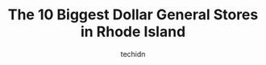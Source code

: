 ---
layout: ampstory
image: https://i0.wp.com/www.depkes.org/wp-content/uploads/2023/06/dollar-general-0-in-rhode-island-1685968916.jpeg?resize=640,853
author: techidn
featured: false
description: Discover the impressive array of Dollar General options in Rhode Island, where you can find 10 of the largest Dollar General establishments in the area. From renowned classics to hidden gems
title: The 10 Biggest Dollar General Stores in Rhode Island
cover:
   title: The 10 Biggest Dollar General Stores in Rhode Island
   subtitle: Rickpate
   background: https://www.depkes.org/wp-content/uploads/2023/06/dollar-general-0-in-rhode-island-1685968916.jpeg

pages: 
 - layout: thirds
   top: <h1>#1 Dollar General</h1>
   bottom: "<p>This store is a disaster and is neglected by management. Many, many empty shelves and pegs. Most of the end caps have a bunch of random items on them, not priced. Carts o</p>"
   background: https://www.depkes.org/wp-content/uploads/2023/06/dollar-general-1-in-rhode-island-1685968918.jpeg
   backgroundblur: true
 - layout: thirds
   top: <h1>#2 Dollar General</h1>
   bottom: "<p>1548 Broad St, Cranston, RI 02905, United States</p>"
   background: https://www.depkes.org/wp-content/uploads/2023/06/dollar-general-2-in-rhode-island-1685968918.jpeg
   cta:
      link: https://www.depkes.org/blog/the-10-biggest-dollar-general-stores-in-rhode-island/
      text: The 10 Biggest Dollar General Stores in Rhode Island
 - layout: thirds
   top: <h1>#3 Dollar General</h1>
   bottom: "<p>550 Hartford Ave, Providence, RI 02909, United States</p>"
   background: https://www.depkes.org/wp-content/uploads/2023/06/dollar-general-3-in-rhode-island-1685968919.jpeg
   cta:
      link: https://www.depkes.org/blog/the-10-biggest-dollar-general-stores-in-rhode-island/
      text: The 10 Biggest Dollar General Stores in Rhode Island
 - layout: thirds
   top: <h1>#4 Dollar General</h1>
   bottom: "<p>678 Branch Ave, Providence, RI 02904, United States</p>"
   background: https://images.unsplash.com/photo-1518640467707-6811f4a6ab73?ixlib=rb-4.0.3&ixid=MnwxMjA3fDB8MHxwaG90by1wYWdlfHx8fGVufDB8fHx8&auto=format&fit=crop&w=640&h=853&q=80
   cta:
      link: https://www.depkes.org/blog/the-10-biggest-dollar-general-stores-in-rhode-island/
      text: The 10 Biggest Dollar General Stores in Rhode Island
 - layout: thirds
   top: <h1>#5 Dollar General</h1>
   bottom: "<p>1315 Park Ave, Cranston, RI 02920, United States</p>"
   background: https://images.unsplash.com/photo-1557672172-298e090bd0f1?ixlib=rb-4.0.3&ixid=MnwxMjA3fDB8MHxwaG90by1wYWdlfHx8fGVufDB8fHx8&auto=format&fit=crop&w=640&h=853&q=80
   cta:
      link: https://www.depkes.org/blog/the-10-biggest-dollar-general-stores-in-rhode-island/
      text: The 10 Biggest Dollar General Stores in Rhode Island
 - layout: thirds
   top: <h1>#6 Dollar General</h1>
   bottom: "<p>295 Armistice Blvd, Pawtucket, RI 02861, United States</p>"
   background: https://images.unsplash.com/photo-1489694553447-4c9339da310d?ixlib=rb-4.0.3&ixid=MnwxMjA3fDB8MHxwaG90by1wYWdlfHx8fGVufDB8fHx8&auto=format&fit=crop&w=640&h=853&q=80
   cta:
      link: https://www.depkes.org/blog/the-10-biggest-dollar-general-stores-in-rhode-island/
      text: The 10 Biggest Dollar General Stores in Rhode Island
 - layout: thirds
   top: <h1>#7 Dollar General</h1>
   bottom: "<p>3228 E Main Rd, Portsmouth, RI 02871, United States</p>"
   background: https://images.unsplash.com/photo-1580610447943-1bfbef5efe07?ixlib=rb-4.0.3&ixid=MnwxMjA3fDB8MHxwaG90by1wYWdlfHx8fGVufDB8fHx8&auto=format&fit=crop&w=640&h=853&q=80
   cta:
      link: https://www.depkes.org/blog/the-10-biggest-dollar-general-stores-in-rhode-island/
      text: The 10 Biggest Dollar General Stores in Rhode Island
 - layout: thirds
   middle: Continue reading...
   background: https://images.unsplash.com/photo-1509114397022-ed747cca3f65?ixlib=rb-4.0.3&ixid=MnwxMjA3fDB8MHxwaG90by1wYWdlfHx8fGVufDB8fHx8&auto=format&fit=crop&w=640&h=853&q=80
   cta:
      link: https://www.depkes.org/blog/the-10-biggest-dollar-general-stores-in-rhode-island/
      text: The 10 Biggest Dollar General Stores in Rhode Island
      
---